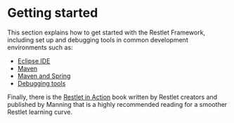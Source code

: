 # Getting started

This section explains how to get started with the Restlet Framework,
including set up and debugging tools in common development environments
such as:

-   [Eclipse IDE](eclipse "Getting started with Eclipse IDE")
-   [Maven](maven "Getting started with Maven")
-   [Maven and Spring](maven-spring "Getting Started with Maven and Spring")
-   [Debugging tools](debugging-tools "Debugging tools")

Finally, there is the [Restlet in Action](http://www.amazon.com/gp/product/193518234X/ref=as_li_tf_tl?ie=UTF8&camp=1789&creative=9325&creativeASIN=193518234X&linkCode=as2&tag=restlet-20)
book written by Restlet creators and published by Manning that is a highly recommended reading for a smoother Restlet learning curve.
